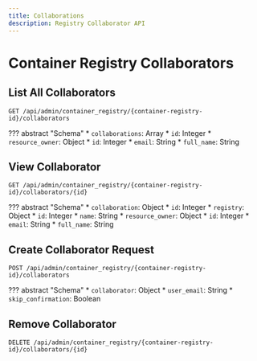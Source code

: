 ```yaml
---
title: Collaborations
description: Registry Collaborator API
---
```

# Container Registry Collaborators

## List All Collaborators

`GET /api/admin/container_registry/{container-registry-id}/collaborators`

??? abstract "Schema"
    * `collaborations`: Array
        * `id`: Integer
        * `resource_owner`: Object
            * `id`: Integer
            * `email`: String
            * `full_name`: String

## View Collaborator

`GET /api/admin/container_registry/{container-registry-id}/collaborators/{id}`

??? abstract "Schema"
    * `collaboration`: Object
        * `id`: Integer
        * `registry`: Object
            * `id`: Integer
            * `name`: String
    * `resource_owner`: Object
        * `id`: Integer
        * `email`: String
        * `full_name`: String

## Create Collaborator Request

`POST /api/admin/container_registry/{container-registry-id}/collaborators`

??? abstract "Schema"
    * `collaborator`: Object
        * `user_email`: String
        * `skip_confirmation`: Boolean

## Remove Collaborator

`DELETE /api/admin/container_registry/{container-registry-id}/collaborators/{id}`
